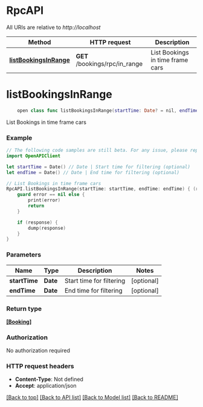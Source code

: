 # RpcAPI

All URIs are relative to *http://localhost*

Method | HTTP request | Description
------------- | ------------- | -------------
[**listBookingsInRange**](RpcAPI.md#listbookingsinrange) | **GET** /bookings/rpc/in_range | List Bookings in time frame cars


# **listBookingsInRange**
```swift
    open class func listBookingsInRange(startTime: Date? = nil, endTime: Date? = nil, completion: @escaping (_ data: [Booking]?, _ error: Error?) -> Void)
```

List Bookings in time frame cars

### Example
```swift
// The following code samples are still beta. For any issue, please report via http://github.com/OpenAPITools/openapi-generator/issues/new
import OpenAPIClient

let startTime = Date() // Date | Start time for filtering (optional)
let endTime = Date() // Date | End time for filtering (optional)

// List Bookings in time frame cars
RpcAPI.listBookingsInRange(startTime: startTime, endTime: endTime) { (response, error) in
    guard error == nil else {
        print(error)
        return
    }

    if (response) {
        dump(response)
    }
}
```

### Parameters

Name | Type | Description  | Notes
------------- | ------------- | ------------- | -------------
 **startTime** | **Date** | Start time for filtering | [optional] 
 **endTime** | **Date** | End time for filtering | [optional] 

### Return type

[**[Booking]**](Booking.md)

### Authorization

No authorization required

### HTTP request headers

 - **Content-Type**: Not defined
 - **Accept**: application/json

[[Back to top]](#) [[Back to API list]](../README.md#documentation-for-api-endpoints) [[Back to Model list]](../README.md#documentation-for-models) [[Back to README]](../README.md)

